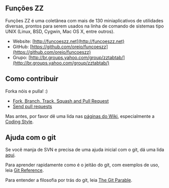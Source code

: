 ## Funções ZZ

Funções ZZ é uma coletânea com mais de 130 miniaplicativos de utilidades diversas, prontos para serem usados na linha de comando de sistemas tipo UNIX (Linux, BSD, Cygwin, Mac OS X, entre outros).

- Website: [http://funcoeszz.net](http://funcoeszz.net)
- GitHub: [https://github.com/oreio/funcoeszz](https://github.com/oreio/funcoeszz)
- Grupo: [http://br.groups.yahoo.com/group/zztabtab/](http://br.groups.yahoo.com/group/zztabtab/)


## Como contribuir

Forka nóis e pulla! :)

- [Fork, Branch, Track, Squash and Pull Request](http://gun.io/blog/how-to-github-fork-branch-and-pull-request/)
- [Send pull requests](http://help.github.com/send-pull-requests/)

Mas antes, por favor dê uma lida nas [páginas do Wiki](https://github.com/oreio/funcoeszz/wiki/_pages), especialmente a [Coding Style](https://github.com/oreio/funcoeszz/wiki/Coding-Style).


## Ajuda com o git

Se você manja de SVN e precisa de uma ajuda inicial com o git, dá uma lida [aqui](https://git.wiki.kernel.org/articles/g/i/t/GitSvnCrashCourse_512d.html).

Para aprender rapidamente como é o jeitão do git, com exemplos de uso, leia [Git Reference](http://gitref.org).

Para entender a filosofia por trás do git, leia [The Git Parable](http://tom.preston-werner.com/2009/05/19/the-git-parable.html). 